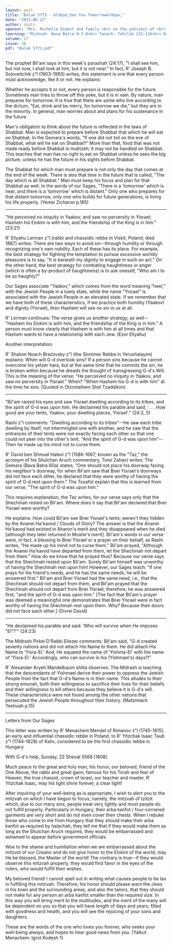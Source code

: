 ```yaml
---
layout: post
title: "Balak 5773 - &ldquo;See You Tomorrow&rdquo;"
date: "2013-06-22"
author: skatz
sponsor: "Mrs. Rochelle Dimont and family <br> on the yahrzeit of <br> grandfather and great-grandfather <br> Yechiel Shraga Feivish Halevi Tarshish a'h"
learning: "Mishnah: Bava Batra 9:7-8<br> Tanach: Tehilim 133-134<br> Daf Yomi (Bavli): Pesachim 2<br> Begin Masechet Pesachim on Shabbat<br> Halachah: Mishnah Berurah 266:10-12"
volume: 27
issue: 30
pdf: "Balak 5773.pdf"
---
```


The prophet Bil'am says in this week's parashah (24:17), "I shall see him, but not now, I shall look at him, but it is not near." In fact, R' Joseph B. Soloveitchik z"l (1903-1993) writes, this statement is one that every person must acknowledge, like it or not. He explains:

Whether he accepts it or not, every person is responsible for the future. Sometimes man tries to throw off this yoke, but it is in vain. By nature, man prepares for tomorrow. It is true that there are some who live according to the dictum, "Eat, drink and be merry, for tomorrow we die," but they are in the minority. In general, man worries about and plans for his sustenance in the future.

Man's obligation to think about the future is reflected in the laws of Shabbat. Man is expected to prepare before Shabbat that which he will eat on Shabbat. In the Gemara's words, "If one did not toil on the eve of Shabbat, what will he eat on Shabbat?" More than that, food that was not made ready before Shabbat is muktzeh; it may not be handled on Shabbat. This teaches that man has no right to eat on Shabbat unless he sees the big picture, unless he has the future in his sights before Shabbat.

The Shabbat for which man must prepare is not only the day that comes at the end of the week. There is also that time in the future that is called, "The day which is all Shabbat." Man must keep his focus and plan for that Shabbat as well. In the words of our Sages, "There is a &lsquo;tomorrow' which is near, and there is a &lsquo;tomorrow' which is distant." Only one who prepares for that distant tomorrow, only one who builds for future generations, is living his life properly. (Yemei Zicharon p.185)

********

"He perceived no iniquity in Yaakov, and saw no perversity in Yisrael; Hashem his Elokim is with him, and the friendship of the King is in him." (23:21)

R' Eliyahu Lerman z"l (rabbi and chassidic rebbe in Viskit, Poland; died 1887) writes: There are two ways to avoid sin--through humility or through recognizing one's own nobility. Each of these has its place. For example, the best strategy for fighting the temptation to pursue excessive worldly pleasures is to say, "It is beneath my dignity to engage in such an act." On the other hand, the best strategy for combating haughtiness or anger (which is often a by-product of haughtiness) is to ask oneself, "Who am I to be so haughty?"

Our Sages associate "Yaakov," which comes from the word meaning "heel," with the Jewish People in a lowly state, while the name "Yisrael" is associated with the Jewish People in an elevated state. If we remember that we have both of these characteristics, if we practice both humility (Yaakov) and dignity (Yisrael), then Hashem will see no sin in us at all.

R' Lerman continues: The verse gives us another strategy, as well-- "Hashem his Elokim is with him, and the friendship of the King is in him." A person must know clearly that Hashem is with him at all times and that Hashem wants to have a relationship with each Jew. (Ezor Eliyahu)

Another interpretation:

R' Shalom Noach Brazovsky z"l (the Slonimer Rebbe in Yerushalayim) explains: When will G-d overlook sins? If a person sins because he cannot overcome his yetzer hara, but at the same time that he commits the sin, he is broken within because he dreads the thought of transgressing G-d's Will. This is the meaning of the verse: "He perceived no iniquity in Yaakov, and saw no perversity in Yisrael." When? "When Hashem his G-d is with him" at the time he sins. (Quoted in Otzrotaihem Shel Tzaddikim)

********

"Bil'am raised his eyes and saw Yisrael dwelling according to its tribes, and the spirit of G-d was upon him. He declaimed his parable and said, &lsquo;. . . How good are your tents, Yaakov, your dwelling places, Yisrael'." (24:2, 5)

Rashi z"l comments: "Dwelling according to its tribes"--He saw each tribe dwelling by itself, not intermingled one with another, and he saw that the entrances of their tents were not exactly facing each other so that one could not peer into the other's tent. "And the spirit of G-d was upon him"--Then he made up his mind not to curse them.

R' David ben Shmuel Halevi z"l (1586-1667; known as the "Taz," the acronym of his Shulchan Aruch commentary, Turei Zahav) writes: The Gemara (Bava Batra 60a) states, "One should not place his doorway facing his neighbor's doorway, for when Bil'am saw that Bnei Yisrael's doorways did not face each other, he declared that they were worthy of having the spirit of G-d rest upon them." The Tosafot explain that this is learned from our verse, "The spirit of G-d was upon him."

This requires explanation, the Taz writes, for our verse says only that the Shechinah rested on Bil'am. Where does it say that Bil'am declared that Bnei Yisrael were worthy?

He explains: How could Bil'am see Bnei Yisrael's tents; weren't they hidden by the Ananei Ha'kavod / Clouds of Glory? The answer is that the Ananei Ha'kavod had existed in Aharon's merit and they disappeared when he died \[although they later returned in Moshe's merit\]. Bil'am's words in our verse were, in fact, a blessing to Bnei Yisrael or a prayer on their behalf, as Rashi writes, "He made up his mind not to curse them." Bil'am prayed, "Although the Ananei Ha'kavod have departed from them, let the Shechinah not depart from them." How do we know that he prayed thus? Because our verse says that the Shechinah rested upon Bil'am. Surely Bil'am himself was unworthy of having the Shechinah rest upon him! However, our Sages teach: "If one prays for his friend's needs, and he has the same needs, he will be answered first." Bil'am and Bnei Yisrael had the same need, i.e., that the Shechinah should not depart from them, and Bil'am prayed that the Shechinah should not depart from Bnei Yisrael; therefore, he was answered first, "and the spirit of G-d was upon him." \[The fact that Bil'am's prayer was deemed a meaningful one demonstrates that Bnei Yisrael were in fact worthy of having the Shechinah rest upon them. Why? Because their doors did not face each other.\] (Divrei David)

********

"He declaimed his parable and said: &lsquo;Who will survive when He imposes "El"?'" (24:23)

The Midrash Pirkei D'Rabbi Eliezer comments: Bil'am said, "G-d created seventy nations and did not attach His Name to them. He did attach His Name to &lsquo;Yisra-El.' And, He equated the name of &lsquo;Yishma-El' with the name of &lsquo;Yisra-El.' Accordingly, who can survive in his (Yishmael's) days?!"

R' Alexander Aryeh Mandelbaum shlita observes: The Midrash is teaching that the descendants of Yishmael derive their power to oppress the Jewish People from the fact that G-d's Name is in their name. This alludes to their strong emunah, both their willingness to sacrifice their lives for their beliefs and their willingness to kill others because they believe it is G-d's will. These characteristics were not found among the other nations that persecuted the Jewish People throughout their history. (Matzmiach Yeshuah p.15)

********

Letters from Our Sages

This letter was written by R' Menachem Mendel of Rimanov z"l (1745-1815), an early and influential chassidic rebbe in Poland, to R' Yitzchak Isaac Taub z"l (1744-1828) of Kaliv, considered to be the first chassidic rebbe in Hungary.

With G-d's help, Sunday, 22 Shevat 5568 \[1808\]

Much peace to the great and holy man, his honor, our beloved, friend of the One Above, the rabbi and great gaon, famous for his Torah and fear of Heaven, the true chassid, crown of Israel, our teacher and master, R' Yitzchak Isaac, may his light shine forever, a clear light!

After inquiring of your well-being as is appropriate, I wish to alert you to the mitzvah on which I have begun to focus, namely, the mitzvah of tzitzit which, due to our many sins, people treat very lightly and most people do not fulfill properly. Particularly in Hungary, their arba kanfot / four-cornered garments are very short and do not even cover their chests. When I rebuke those who come to me from Hungary that they should make their arba kanfot as required by halachah, they tell me that if they would make them as long as the Shulchan Aruch requires, they would be embarrassed and ashamed to appear before government officials.

Woe to the shame and humiliation when we are embarrassed about the mitzvot of our Creator and do not give honor to the Elokim of the world, may He be blessed, the Master of the world! The contrary is true--if they would observe this mitzvah properly, they would find favor in the eyes of the rulers, who would fulfill their wishes.

My beloved friend! I cannot spell out in writing what causes people to be lax in fulfilling this mitzvah. Therefore, his honor should please warn the Jews in his town and the surrounding areas, and also the tailors, that they should not make for any person an arba kanfot smaller than the required size. In this way you will bring merit to the multitudes, and the merit of the many will be dependent on you so that you will have length of days and years, filled with goodness and health, and you will see the rejoicing of your sons and daughters.

These are the words of the one who loves you forever, who seeks your well-being always, and hopes to hear good news from you. (Yalkut Menachem: Igrot Kodesh 1)


